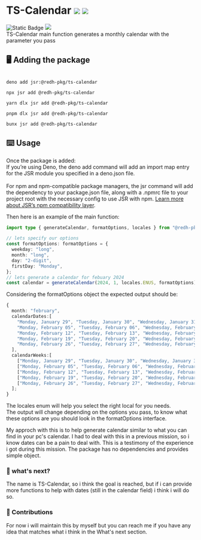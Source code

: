 # TS-Calendar <img src="https://jsr.io/badges/@redh-pkg/ts-calendar"> <img src="https://jsr.io/badges/@redh-pkg/ts-calendar/score"> 
![Static Badge](https://img.shields.io/badge/deno-v2.2.3-rgb(112%2C%20255%2C%20175)) <img src="https://img.shields.io/badge/License-MIT-blue.svg"> 
</br>
TS-Calendar main function generates a monthly calendar with the parameter you pass



## 🖥️ Adding the package
```console

deno add jsr:@redh-pkg/ts-calendar

```

```console
npx jsr add @redh-pkg/ts-calendar

```

```console
yarn dlx jsr add @redh-pkg/ts-calendar

```

```console
pnpm dlx jsr add @redh-pkg/ts-calendar

```

```console
bunx jsr add @redh-pkg/ts-calendar

```

## ⌨️ Usage
Once the package is added: </br>
If you’re using Deno, the deno add command will add an import map entry for the JSR module you specified in a deno.json file. </br></br>
For npm and npm-compatible package managers, the jsr command will add the dependency to your package.json file, along with a .npmrc file to your project root with the necessary config to use JSR with npm. <a href="https://jsr.io/docs/troubleshooting#publishing-errors">Learn more about JSR’s npm compatibility layer</a>.

Then here is an example of the main function:
```typescript
import type { generateCalendar, formatOptions, locales } from "@redh-pkg/ts-calendar";

// lets specify our options
const formatOptions: formatOptions = {
  weekday: "long",
  month: "long",
  day: "2-digit",
  firstDay: "Monday",
};
// lets generate a calendar for febuary 2024
const calendar = generateCalendar(2024, 1, locales.ENUS, formatOptions);
```

Considering the formatOptions object the expected output should be:
```typescript
{
  month: "february",
  calendarDates:[
    "Monday, January 29", "Tuesday, January 30", "Wednesday, January 31","Thursday, February 01", "Friday, February 02", "Saturday, February 03", "Sunday, February 04",
    "Monday, February 05", "Tuesday, February 06", "Wednesday, February 07", "Thursday, February 08", "Friday, February 09", "Saturday, February 10", "Sunday, February 11",
    "Monday, February 12", "Tuesday, February 13", "Wednesday, February 14", "Thursday, February 15", "Friday, February 16", "Saturday, February 17", "Sunday, February 18",
    "Monday, February 19", "Tuesday, February 20", "Wednesday, February 21", "Thursday, February 22", "Friday, February 23", "Saturday, February 24", "Sunday, February 25",
    "Monday, February 26", "Tuesday, February 27", "Wednesday, February 28", "Thursday, February 29","Friday, March 01", "Saturday, March 02", "Sunday, March 03"
  ],
  calendarWeeks:[
    ["Monday, January 29", "Tuesday, January 30", "Wednesday, January 31", "Thursday, February 01", "Friday, February 02", "Saturday, February 03", "Sunday, February 04"],
    ["Monday, February 05", "Tuesday, February 06", "Wednesday, February 07", "Thursday, February 08", "Friday, February 09", "Saturday, February 10", "Sunday, February 11"],
    ["Monday, February 12", "Tuesday, February 13", "Wednesday, February 14", "Thursday, February 15", "Friday, February 16", "Saturday, February 17", "Sunday, February 18"],
    ["Monday, February 19", "Tuesday, February 20", "Wednesday, February 21", "Thursday, February 22", "Friday, February 23", "Saturday, February 24", "Sunday, February 25"],
    ["Monday, February 26", "Tuesday, February 27", "Wednesday, February 28", "Thursday, February 29", "Friday, March 01", "Saturday, March 02", "Sunday, March 03"]
  ];
}
```

The locales enum will help you select the right local for you needs.</br>
The output will change depending on the options you pass, to know what these options are you should look in the formatOptions interface.</br>

My approch with this is to help generate calendar similar to what you can find in your pc's calendar. I had to deal with this in a previous mission, so i know dates can be a pain to deal with.
This is a testimony of the experience i got during this mission. The package has no dependencies and provides simple object. </br>

### 🤔 what's next?
The name is TS-Calendar, so i think the goal is reached, but if i can provide more functions to help with dates (still in the calendar field) i think i will do so.

### 📝 Contributions
For now i will maintain this by myself but you can reach me if you have any idea that matches what i think in the What's next section.
